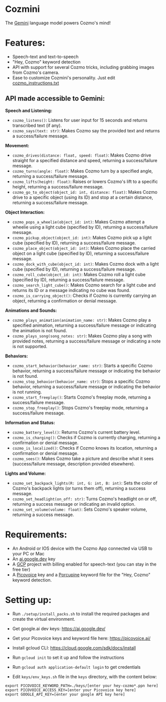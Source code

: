 # Cozmini
The [Gemini](https://gemini.google.com/) language model powers Cozmo's mind!

# Features:
 - Speech-text and text-to-speech
 - "Hey, Cozmo" keyword detection
 - API with support for several Cozmo tricks, including grabbing images from Cozmo's camera.
 - Ease to customize Cozmini's personality. Just edit [cozmo_instructions.txt](https://github.com/hfbassani/cozmini/blob/main/cozmo_instructions.txt)

## API made accessible to Gemini:

**Speech and Listening:**

* `cozmo_listens()`: Listens for user input for 15 seconds and returns transcribed text (if any).
* `cozmo_says(text: str)`: Makes Cozmo say the provided text and returns a success/failure message.

**Movement:**

* `cozmo_drives(distance: float, speed: float)`: Makes Cozmo drive straight for a specified distance and speed, returning a success/failure message.
* `cozmo_turns(angle: float)`: Makes Cozmo turn by a specified angle, returning a success/failure message.
* `cozmo_lifts(height: float)`: Raises or lowers Cozmo's lift to a specific height, returning a success/failure message.
* `cozmo_go_to_object(object_id: int, distance: float)`: Makes Cozmo drive to a specific object (using its ID) and stop at a certain distance, returning a success/failure message.

**Object Interaction:**

* `cozmo_pops_a_wheelie(object_id: int)`: Makes Cozmo attempt a wheelie using a light cube (specified by ID), returning a success/failure message.
* `cozmo_pickup_object(object_id: int)`: Makes Cozmo pick up a light cube (specified by ID), returning a success/failure message.
* `cozmo_place_object(object_id: int)`: Makes Cozmo place the carried object on a light cube (specified by ID), returning a success/failure message.
* `cozmo_dock_with_cube(object_id: int)`: Makes Cozmo dock with a light cube (specified by ID), returning a success/failure message.
* `cozmo_roll_cube(object_id: int)`: Makes Cozmo roll a light cube (specified by ID), returning a success/failure message.
* `cozmo_search_light_cube()`: Makes Cozmo search for a light cube and returns its ID or a message indicating no cube was found.
* `cozmo_is_carrying_object()`: Checks if Cozmo is currently carrying an object, returning a confirmation or denial message.

**Animations and Sounds:**

* `cozmo_plays_animation(animation_name: str)`: Makes Cozmo play a specified animation, returning a success/failure message or indicating the animation is not found.
* `cozmo_plays_song(song_notes: str)`: Makes Cozmo play a song with provided notes, returning a success/failure message or indicating a note is not supported.

**Behaviors:**

* `cozmo_start_behavior(behavior_name: str)`: Starts a specific Cozmo behavior, returning a success/failure message or indicating the behavior is not found.
* `cozmo_stop_behavior(behavior_name: str)`: Stops a specific Cozmo behavior, returning a success/failure message or indicating the behavior is not running.
* `cozmo_start_freeplay()`: Starts Cozmo's freeplay mode, returning a success/failure message.
* `cozmo_stop_freeplay()`: Stops Cozmo's freeplay mode, returning a success/failure message.

**Information and Status:**

* `cozmo_battery_level()`: Returns Cozmo's current battery level.
* `cozmo_is_charging()`: Checks if Cozmo is currently charging, returning a confirmation or denial message.
* `cozmo_is_localized()`: Checks if Cozmo knows its location, returning a confirmation or denial message.
* `cozmo_sees()`: Makes Cozmo take a picture and describe what it sees (success/failure message, description provided elsewhere).

**Lights and Volume:**

* `cozmo_set_backpack_lights(R: int, G: int, B: int)`: Sets the color of Cozmo's backpack lights (or turns them off), returning a success message.
* `cozmo_set_headlight(on_off: str)`: Turns Cozmo's headlight on or off, returning a success message or indicating an invalid option.
* `cozmo_set_volume(volume: float)`: Sets Cozmo's speaker volume, returning a success message.



# Requirements:
 - An Android or IOS device with the Cozmo App connected via USB to your PC or Mac
 - An [ai.google.dev](https://ai.google.dev/) key
 - A [GCP](https://cloud.google.com/) project with billing enabled for speech-text (you can stay in the free tier)
 - A [Picovoice](https://picovoice.ai/) key and a [Porcupine](https://picovoice.ai/platform/porcupine/) keyword file for the "Hey, Cozmo" keyword detection.

# Setting up:
 - Run `./setup/install_packs.sh` to install the required packages and create
   the virtual environment.
 - Get google.ai dev keys: https://ai.google.dev/
 - Get your Picovoice keys and keyword file here: https://picovoice.ai/
 - Install gcloud CLI: https://cloud.google.com/sdk/docs/install
 - Run `gcloud init` to set it up and follow the instructions
 - Run `gcloud auth application-default login` to get credentials

 - Edit `keys/env_keys.sh` file in the `keys` directory, with the content below:

 ```
 export PICOVOICE_KEYWORD_PATH=./keys/[enter your hey-cozmo*.ppn here]
 export PICOVOICE_ACCESS_KEY=[enter your Picovoice key here]
 export GOOGLE_API_KEY=[enter your google API key here]
 ```
